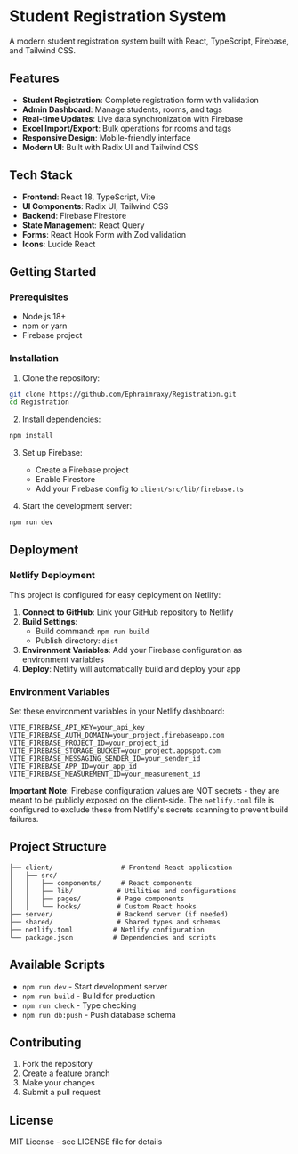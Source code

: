 # Student Registration System

A modern student registration system built with React, TypeScript, Firebase, and Tailwind CSS.

## Features

- **Student Registration**: Complete registration form with validation
- **Admin Dashboard**: Manage students, rooms, and tags
- **Real-time Updates**: Live data synchronization with Firebase
- **Excel Import/Export**: Bulk operations for rooms and tags
- **Responsive Design**: Mobile-friendly interface
- **Modern UI**: Built with Radix UI and Tailwind CSS

## Tech Stack

- **Frontend**: React 18, TypeScript, Vite
- **UI Components**: Radix UI, Tailwind CSS
- **Backend**: Firebase Firestore
- **State Management**: React Query
- **Forms**: React Hook Form with Zod validation
- **Icons**: Lucide React

## Getting Started

### Prerequisites

- Node.js 18+
- npm or yarn
- Firebase project

### Installation

1. Clone the repository:
```bash
git clone https://github.com/Ephraimraxy/Registration.git
cd Registration
```

2. Install dependencies:
```bash
npm install
```

3. Set up Firebase:
   - Create a Firebase project
   - Enable Firestore
   - Add your Firebase config to `client/src/lib/firebase.ts`

4. Start the development server:
```bash
npm run dev
```

## Deployment

### Netlify Deployment

This project is configured for easy deployment on Netlify:

1. **Connect to GitHub**: Link your GitHub repository to Netlify
2. **Build Settings**: 
   - Build command: `npm run build`
   - Publish directory: `dist`
3. **Environment Variables**: Add your Firebase configuration as environment variables
4. **Deploy**: Netlify will automatically build and deploy your app

### Environment Variables

Set these environment variables in your Netlify dashboard:

```
VITE_FIREBASE_API_KEY=your_api_key
VITE_FIREBASE_AUTH_DOMAIN=your_project.firebaseapp.com
VITE_FIREBASE_PROJECT_ID=your_project_id
VITE_FIREBASE_STORAGE_BUCKET=your_project.appspot.com
VITE_FIREBASE_MESSAGING_SENDER_ID=your_sender_id
VITE_FIREBASE_APP_ID=your_app_id
VITE_FIREBASE_MEASUREMENT_ID=your_measurement_id
```

**Important Note**: Firebase configuration values are NOT secrets - they are meant to be publicly exposed on the client-side. The `netlify.toml` file is configured to exclude these from Netlify's secrets scanning to prevent build failures.

## Project Structure

```
├── client/                 # Frontend React application
│   ├── src/
│   │   ├── components/     # React components
│   │   ├── lib/           # Utilities and configurations
│   │   ├── pages/         # Page components
│   │   └── hooks/         # Custom React hooks
├── server/                # Backend server (if needed)
├── shared/                # Shared types and schemas
├── netlify.toml          # Netlify configuration
└── package.json          # Dependencies and scripts
```

## Available Scripts

- `npm run dev` - Start development server
- `npm run build` - Build for production
- `npm run check` - Type checking
- `npm run db:push` - Push database schema

## Contributing

1. Fork the repository
2. Create a feature branch
3. Make your changes
4. Submit a pull request

## License

MIT License - see LICENSE file for details